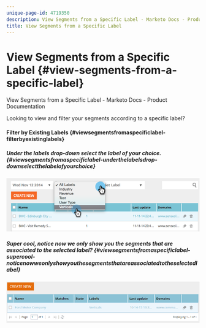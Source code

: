 ```yaml
---
unique-page-id: 4719350
description: View Segments from a Specific Label - Marketo Docs - Product Documentation
title: View Segments from a Specific Label
---
```


# View Segments from a Specific Label {#view-segments-from-a-specific-label}

View Segments from a Specific Label - Marketo Docs - Product Documentation

Looking to view and filter your segments according to a specific label?

#### Filter by Existing Labels {#viewsegmentsfromaspecificlabel-filterbyexistinglabels}

##### Under the labels drop-down select the label of your choice. {#viewsegmentsfromaspecificlabel-underthelabelsdrop-downselectthelabelofyourchoice}

![](assets/image2014-11-26-13-3a44-3a23.png)

##### Super cool, notice now we only show you the segments that are associated to the selected label? {#viewsegmentsfromaspecificlabel-supercool-noticenowweonlyshowyouthesegmentsthatareassociatedtotheselectedlabel}

![](assets/image2015-10-14-16-3a31-3a52.png)

